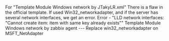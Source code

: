 For "Template Module Windows network by JTakyLR.xml"
There is a flaw in the official template.
If used Win32_networkadapter, and if the server has several network interfaces, we get an error.
Error - "LLD network interfaces: "Cannot create item: item with same key already exists""
Template Module Windows network by zabbix agent
--- Replace win32_networkadapter on MSFT_NetAdapter
